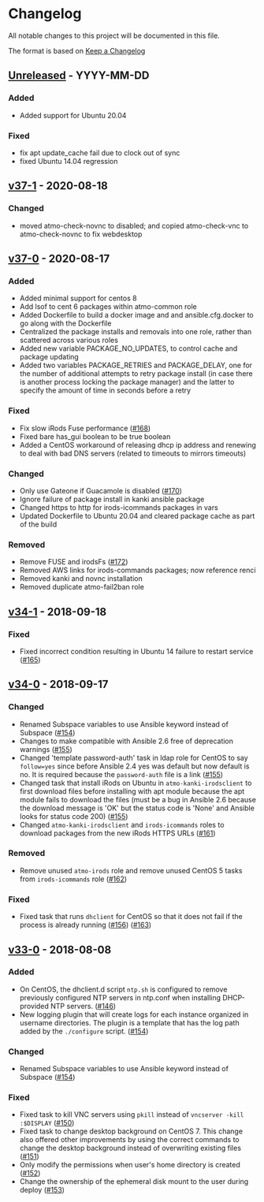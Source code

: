 # Changelog
All notable changes to this project will be documented in this file.

The format is based on [Keep a Changelog](http://keepachangelog.com/en/1.0.0/)

<!--
## [<exact release including patch>](<github compare url>) - <release date in YYYY-MM-DD>
### Added
  - <summary of new features>

### Changed
  - <for changes in existing functionality>

### Deprecated
  - <for soon-to-be removed features>

### Removed
  - <for now removed features>

### Fixed
  - <for any bug fixes>

### Security
  - <in case of vulnerabilities>
-->

## [Unreleased](https://github.com/cyverse/atmosphere-ansible/compare/v37-1...HEAD) - YYYY-MM-DD
### Added
  - Added support for Ubuntu 20.04

### Fixed
- fix apt update_cache fail due to clock out of sync
- fixed Ubuntu 14.04 regression

## [v37-1](https://github.com/cyverse/atmosphere-ansible/compare/v37-0...v37-1) - 2020-08-18
### Changed
- moved atmo-check-novnc to disabled; and copied atmo-check-vnc to atmo-check-novnc to fix webdesktop

## [v37-0](https://github.com/cyverse/atmosphere-ansible/compare/v34-1...v37-0) - 2020-08-17
### Added
  - Added minimal support for centos 8
  - Add lsof to cent 6 packages within atmo-common role
  - Added Dockerfile to build a docker image and and ansible.cfg.docker to go along with the Dockerfile
  - Centralized the package installs and removals into one role, rather than scattered across various roles
  - Added new variable PACKAGE_NO_UPDATES, to control cache and package updating
  - Added two variables PACKAGE_RETRIES and PACKAGE_DELAY, one for the number of additional attempts to retry package install (in case there is another process locking the package manager) and the latter to specify the amount of time in seconds before a retry

### Fixed
  - Fix slow iRods Fuse performance
    ([#168](https://github.com/cyverse/atmosphere-ansible/pull/168))
  - Fixed bare has_gui boolean to be true boolean
  - Added a CentOS workaround of releasing dhcp ip address and renewing to deal with bad DNS servers (related to timeouts to mirrors timeouts)

### Changed
  - Only use Gateone if Guacamole is disabled
    ([#170](https://github.com/cyverse/atmosphere-ansible/pull/170))
  - Ignore failure of package install in kanki ansible package
  - Changed https to http for irods-icommands packages in vars
  - Updated Dockerfile to Ubuntu 20.04 and cleared package cache as part of the build

### Removed
  - Remove FUSE and irodsFs
    ([#172](https://github.com/cyverse/atmosphere-ansible/pull/172))
  - Removed AWS links for irods-commands packages; now reference renci
  - Removed kanki and novnc installation
  - Removed duplicate atmo-fail2ban role

## [v34-1](https://github.com/cyverse/atmosphere-ansible/compare/v34-0...v34-1) - 2018-09-18
### Fixed
  - Fixed incorrect condition resulting in Ubuntu 14 failure to restart
    service ([#165](https://github.com/cyverse/atmosphere-ansible/pull/165))

## [v34-0](https://github.com/cyverse/atmosphere-ansible/compare/v33-0...v34-0) - 2018-09-17
### Changed
  - Renamed Subspace variables to use Ansible keyword instead of Subspace
    ([#154](https://github.com/cyverse/atmosphere-ansible/pull/154))
  - Changes to make compatible with Ansible 2.6 free of deprecation warnings
    ([#155](https://github.com/cyverse/atmosphere-ansible/pull/155))
  - Changed 'template password-auth' task in ldap role for CentOS to say
    `follow=yes` since before Ansible 2.4 yes was default but now default is
    no. It is required because the `password-auth` file is a link
    ([#155](https://github.com/cyverse/atmosphere-ansible/pull/155))
  - Changed task that install iRods on Ubuntu in `atmo-kanki-irodsclient` to
    first download files before installing with apt module because the apt
    module fails to download the files (must be a bug in Ansible 2.6 because
    the download message is 'OK' but the status code is 'None' and Ansible
    looks for status code 200)
    ([#155](https://github.com/cyverse/atmosphere-ansible/pull/155))
  - Changed `atmo-kanki-irodsclient` and `irods-icommands` roles to download packages from the new iRods HTTPS URLs ([#161](https://github.com/cyverse/atmosphere-ansible/pull/161))

### Removed
  - Remove unused `atmo-irods` role and remove unused CentOS 5 tasks from `irods-icommands` role ([#162](https://github.com/cyverse/atmosphere-ansible/pull/162))

### Fixed
  - Fixed task that runs `dhclient` for CentOS so that it does not fail if the
    process is already running
    ([#156](https://github.com/cyverse/atmosphere-ansible/pull/156))
    ([#163](https://github.com/cyverse/atmosphere-ansible/pull/163))

## [v33-0](https://github.com/cyverse/atmosphere-ansible/compare/...v33-0) - 2018-08-08
### Added
  - On CentOS, the dhclient.d script `ntp.sh` is configured to remove previously
    configured NTP servers in ntp.conf when installing DHCP-provided NTP
    servers. ([#146](https://github.com/cyverse/atmosphere-ansible/pull/146))
  - New logging plugin that will create logs for each instance organized in
    username directories. The plugin is a template that has the log path added
    by the `./configure` script.
    ([#154](https://github.com/cyverse/atmosphere-ansible/pull/154))

### Changed
  - Renamed Subspace variables to use Ansible keyword instead of Subspace
    ([#154](https://github.com/cyverse/atmosphere-ansible/pull/154))

### Fixed
  - Fixed task to kill VNC servers using `pkill` instead of `vncserver -kill
    :$DISPLAY`
    ([#150](https://github.com/cyverse/atmosphere-ansible/pull/150))
  - Fixed task to change desktop background on CentOS 7. This change also
    offered other improvements by using the correct commands to change the
    desktop background instead of overwriting existing files
    ([#151](https://github.com/cyverse/atmosphere-ansible/pull/151))
  - Only modify the permissions when user's home directory is created
    ([#152](https://github.com/cyverse/atmosphere-ansible/pull/152))
  - Change the ownership of the ephemeral disk mount to the user during deploy
    ([#153](https://github.com/cyverse/atmosphere-ansible/pull/153))
